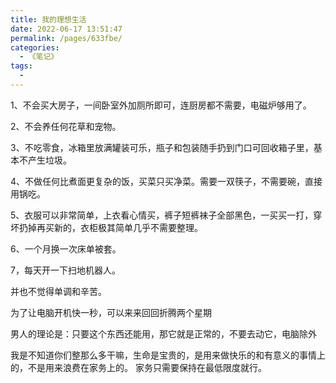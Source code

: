 ```yaml
---
title: 我的理想生活
date: 2022-06-17 13:51:47
permalink: /pages/633fbe/
categories:
  - 《笔记》
tags:
  - 
---
```

1、不会买大房子，一间卧室外加厕所即可，连厨房都不需要，电磁炉够用了。

2、不会养任何花草和宠物。

3、不吃零食，冰箱里放满罐装可乐，瓶子和包装随手扔到门口可回收箱子里，基本不产生垃圾。

4、不做任何比煮面更复杂的饭，买菜只买净菜。需要一双筷子，不需要碗，直接用锅吃。

5、衣服可以非常简单，上衣看心情买，裤子短裤袜子全部黑色，一买买一打，穿坏扔掉再买新的，衣柜极其简单几乎不需要整理。

6、一个月换一次床单被套。

7，每天开一下扫地机器人。

并也不觉得单调和辛苦。



为了让电脑开机快一秒，可以来来回回折腾两个星期

男人的理论是：只要这个东西还能用，那它就是正常的，不要去动它，电脑除外



我是不知道你们整那么多干嘛，生命是宝贵的，是用来做快乐的和有意义的事情上的，不是用来浪费在家务上的。
家务只需要保持在最低限度就行。